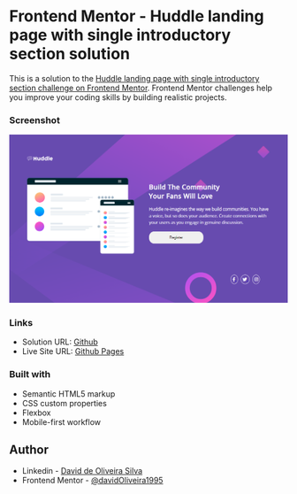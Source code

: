 # Frontend Mentor - Huddle landing page with single introductory section solution

This is a solution to the [Huddle landing page with single introductory section challenge on Frontend Mentor](https://www.frontendmentor.io/challenges/huddle-landing-page-with-a-single-introductory-section-B_2Wvxgi0). Frontend Mentor challenges help you improve your coding skills by building realistic projects. 

### Screenshot

![](images/huddle.png)

### Links

- Solution URL: [Github](https://github.com/davidOliveira1995/huddle-landing-page-with-single-introductory-section-master)
- Live Site URL: [Github Pages](https://davidoliveira1995.github.io/huddle-landing-page-with-single-introductory-section-master/)

### Built with

- Semantic HTML5 markup
- CSS custom properties
- Flexbox
- Mobile-first workflow

## Author

- Linkedin - [David de Oliveira Silva](https://www.linkedin.com/in/david-oliveiraos/)
- Frontend Mentor - [@davidOliveira1995](https://www.frontendmentor.io/profile/davidOliveira1995)


